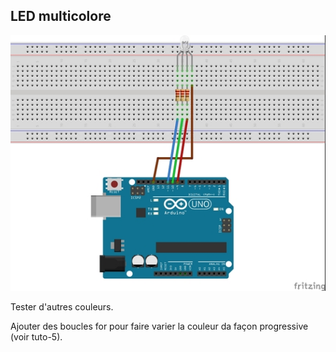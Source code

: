 ## LED multicolore 

![Pictures/tuto-7_bb.jpg](https://github.com/j-fremont/tuto-arduino/blob/master/Pictures/tuto-7_bb.jpg)

Tester d'autres couleurs.

Ajouter des boucles for pour faire varier la couleur da façon progressive (voir tuto-5).
 
